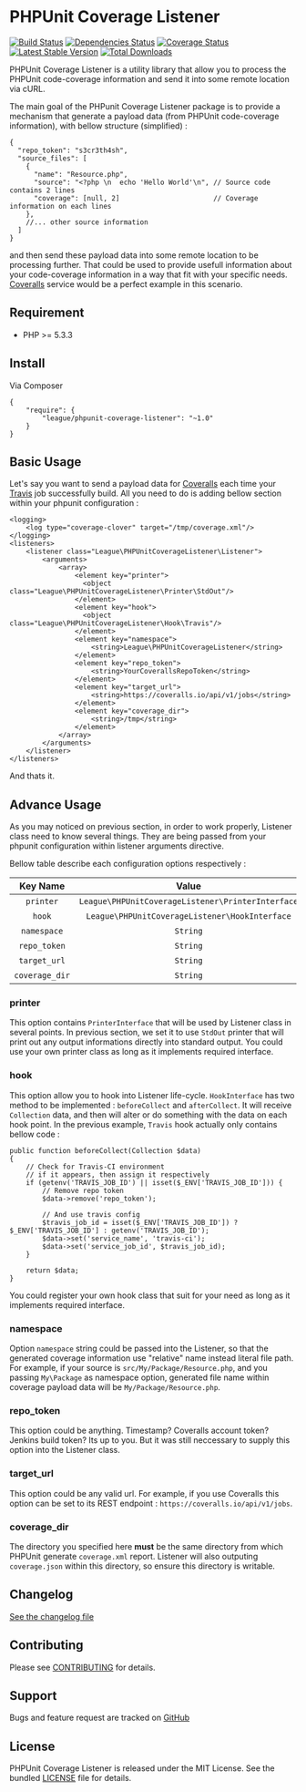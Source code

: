 PHPUnit Coverage Listener
=========================
[![Build Status](https://travis-ci.org/php-loep/phpunit-coverage-listener.png)](https://travis-ci.org/php-loep/phpunit-coverage-listener) [![Dependencies Status](https://d2xishtp1ojlk0.cloudfront.net/d/11688670)](http://depending.in/php-loep/phpunit-coverage-listener) [![Coverage Status](https://coveralls.io/repos/php-loep/phpunit-coverage-listener/badge.png?branch=master)](https://coveralls.io/r/php-loep/phpunit-coverage-listener?branch=master) [![Latest Stable Version](https://poser.pugx.org/league/phpunit-coverage-listener/v/stable.png)](https://packagist.org/packages/league/phpunit-coverage-listener) [![Total Downloads](https://poser.pugx.org/league/phpunit-coverage-listener/downloads.png)](https://packagist.org/packages/league/phpunit-coverage-listener)

PHPUnit Coverage Listener is a utility library that allow you to process the PHPUnit code-coverage information and send it into some remote location via cURL.

The main goal of the PHPunit Coverage Listener package is to provide a mechanism that generate a payload data (from PHPUnit code-coverage information), with bellow structure (simplified) :

    {
      "repo_token": "s3cr3th4sh",
      "source_files": [
        {
          "name": "Resource.php",
          "source": "<?php \n  echo 'Hello World'\n", // Source code contains 2 lines
          "coverage": [null, 2]                       // Coverage information on each lines
        },
        //... other source information
      ]
    }

and then send these payload data into some remote location to be processing further. That could be used to provide usefull information about your code-coverage information in a way that fit with your specific needs. [Coveralls](https://coveralls.io/) service would be a perfect example in this scenario.

Requirement
-----------

* PHP >= 5.3.3

Install
-------

Via Composer

    {
        "require": {
            "league/phpunit-coverage-listener": "~1.0"
        }
    }
    

Basic Usage
-----------

Let's say you want to send a payload data for [Coveralls](https://coveralls.io/) each time your [Travis](http://travis-ci.org/) job successfully build. All you need to do is adding bellow section within your phpunit configuration :
	
	<logging>
        <log type="coverage-clover" target="/tmp/coverage.xml"/>
    </logging>
    <listeners>
        <listener class="League\PHPUnitCoverageListener\Listener">
            <arguments>
                <array>
                    <element key="printer">
                      <object class="League\PHPUnitCoverageListener\Printer\StdOut"/>
                    </element>
                    <element key="hook">
                      <object class="League\PHPUnitCoverageListener\Hook\Travis"/>
                    </element>
                    <element key="namespace">
                        <string>League\PHPUnitCoverageListener</string>
                    </element>
                    <element key="repo_token">
                        <string>YourCoverallsRepoToken</string>
                    </element>
                    <element key="target_url">
                        <string>https://coveralls.io/api/v1/jobs</string>
                    </element>
                    <element key="coverage_dir">
                        <string>/tmp</string>
                    </element>
                </array>
            </arguments>
        </listener>
    </listeners>

And thats it.

Advance Usage
-------------

As you may noticed on previous section, in order to work properly, Listener class need to know several things. They are being passed from your phpunit configuration within listener arguments directive.

Bellow table describe each configuration options respectively : 

| Key Name | Value | Description
| :---: | :---: | :---: |
| `printer` | `League\PHPUnitCoverageListener\PrinterInterface` | Required |
| `hook` | `League\PHPUnitCoverageListener\HookInterface` | Optional |
| `namespace` | `String` | Optional |
| `repo_token` | `String` | Required |
| `target_url` | `String` | Required |
| `coverage_dir` | `String` | Required |

### printer

This option contains `PrinterInterface` that will be used by Listener class in several points. In previous section, we set it to use `StdOut` printer that will print out any output informations directly into standard output. You could use your own printer class as long as it implements required interface.

### hook

This option allow you to hook into Listener life-cycle. `HookInterface` has two method to be implemented : `beforeCollect` and `afterCollect`. It will receive `Collection` data, and then will alter or do something with the data on each hook point. In the previous example, `Travis` hook actually only contains bellow code :

    public function beforeCollect(Collection $data)
    {
        // Check for Travis-CI environment
        // if it appears, then assign it respectively
        if (getenv('TRAVIS_JOB_ID') || isset($_ENV['TRAVIS_JOB_ID'])) {
            // Remove repo token
            $data->remove('repo_token');

            // And use travis config
            $travis_job_id = isset($_ENV['TRAVIS_JOB_ID']) ? $_ENV['TRAVIS_JOB_ID'] : getenv('TRAVIS_JOB_ID');
            $data->set('service_name', 'travis-ci');
            $data->set('service_job_id', $travis_job_id);
        }

        return $data;
    }

You could register your own hook class that suit for your need as long as it implements required interface.

### namespace

Option `namespace` string could be passed into the Listener, so that the generated coverage information use "relative" name instead literal file path. For example, if your source is `src/My/Package/Resource.php`, and you passing `My\Package` as namespace option, generated file name within coverage payload data will be `My/Package/Resource.php`.

### repo_token

This option could be anything. Timestamp? Coveralls account token? Jenkins build token? Its up to you. But it was still neccessary to supply this option into the Listener class.

### target_url

This option could be any valid url. For example, if you use Coveralls this option can be set to its REST endpoint : `https://coveralls.io/api/v1/jobs`.

### coverage_dir

The directory you specified here **must** be the same directory from which PHPUnit generate `coverage.xml` report. Listener will also outputing `coverage.json` within this directory, so ensure this directory is writable.

Changelog
---------

[See the changelog file](https://github.com/php-loep/phpunit-coverage-listener/blob/master/CHANGELOG.md)

Contributing
------------

Please see [CONTRIBUTING](https://github.com/php-loep/phpunit-coverage-listener/blob/master/CONTRIBUTING.md) for details.

Support
-------

Bugs and feature request are tracked on [GitHub](https://github.com/php-loep/phpunit-coverage-listener/issues)

License
-------

PHPUnit Coverage Listener is released under the MIT License. See the bundled
[LICENSE](https://github.com/php-loep/phpunit-coverage-listener/blob/master/LICENSE) file for details.